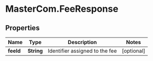 # MasterCom.FeeResponse

## Properties

Name | Type | Description | Notes
------------ | ------------- | ------------- | -------------
**feeId** | **String** | Identifier assigned to the fee | [optional] 



